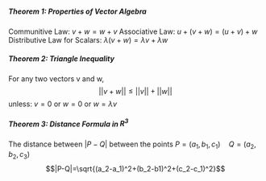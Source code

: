 ##### Theorem 1: Properties of Vector Algebra
Communitive Law: $v+w=w+v$
Associative Law: $u+(v+w)=(u+v)+w$
Distributive Law for Scalars: $\lambda (v+w)=\lambda v + \lambda w$

##### Theorem 2: Triangle Inequality
For any two vectors v and w, 
$$||v+w||\le||v||+||w||$$
unless: $v=0$ or $w=0$ or $w=\lambda v$

##### Theorem 3: Distance Formula in $R^3$
The distance between $|P-Q|$ between the points $P=(a_1, b_1, c_1) \quad Q=(a_2, b_2, c_3)$
$$|P-Q|=\sqrt{(a_2-a_1)^2+(b_2-b1)^2+(c_2-c_1)^2}$$
